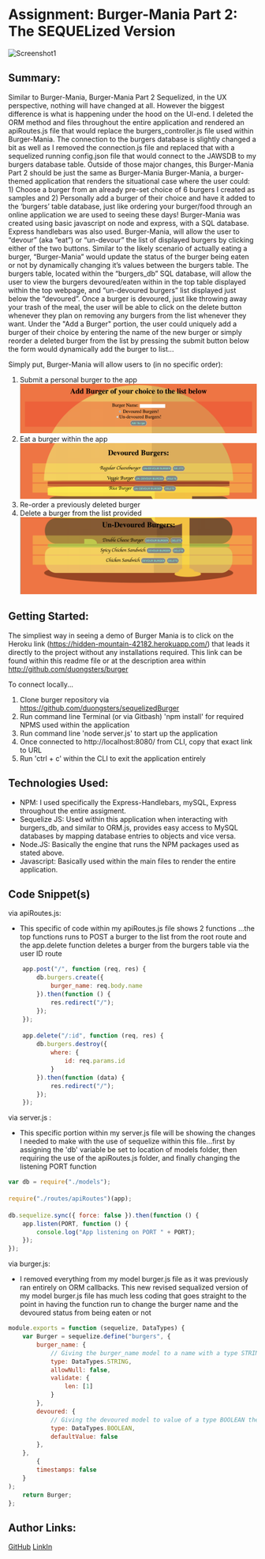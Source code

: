 # Assignment: Burger-Mania Part 2: The SEQUELized Version


![Screenshot1](./public/assets/img/Screenshot.gif)
## Summary:
Similar to Burger-Mania, Burger-Mania Part 2 Sequelized, in the UX perspective, nothing will have changed at all. However the biggest difference is what is happening under the hood on the UI-end. I deleted the ORM method and files throughout the entire application and rendered an apiRoutes.js file that would replace the burgers_controller.js file used within Burger-Mania. The connection to the burgers database is slightly changed a bit as well as I removed the connection.js file and replaced that with a sequelized running config.json file that would connect to the JAWSDB to my burgers database table. Outside of those major changes, this Burger-Mania Part 2 should be just the same as Burger-Mania
Burger-Mania, a burger-themed application that renders the situational case where the user could: 1) Choose a burger from an already pre-set choice of 6 burgers I created as samples and 2) Personally add a burger of their choice and have it  added to the ‘burgers’ table database, just like ordering your burger/food through an online application we are used to seeing these days! Burger-Mania was created using basic javascript on node and express, with a SQL database. Express handlebars was also used. Burger-Mania, will allow the user to “devour” (aka “eat”) or “un-devour” the list of displayed burgers by clicking either of the two buttons. Similar to the likely scenario of actually eating a burger, “Burger-Mania” would update the status of the burger being eaten or not by dynamically changing it’s values between the burgers table. The burgers table, located within the “burgers_db” SQL database, will allow the user to view the burgers devoured/eaten within in the top  table displayed within the top webpage, and “un-devoured burgers” list displayed just below the “devoured”.  Once a burger is devoured, just like throwing away your trash of the meal, the user will be able to click on the delete button whenever they plan on removing any burgers from the list whenever they want. Under the "Add a Burger" portion, the user could uniquely add a burger of their choice by entering the name of the new burger or simply reorder a deleted burger from the list by pressing the submit button below the form would dynamically add the burger to list...

Simply put, Burger-Mania will allow users to (in no specific order):


1) Submit a personal burger to the app![Screenshot1](./public/assets/img/Screenshot1.png)
2) Eat a burger within the app![Screenshot1](./public/assets/img/Screenshot2.png)
3) Re-order a previously deleted burger
4) Delete a burger from the list provided![Screenshot1](./public/assets/img/Screenshot3.png)
 


## Getting Started:
The simpliest way in seeing a demo of Burger Mania is to click on the Heroku link (https://hidden-mountain-42182.herokuapp.com/) that leads it directly to the project without any installations required. This link can be found within this readme file or at the description area within http://github.com/duongsters/burger

To connect locally...
1) Clone burger repository via https://github.com/duongsters/sequelizedBurger
2) Run command line Terminal (or via Gitbash) 'npm install' for required NPMS used within the application
3) Run command line 'node server.js' to start up the application
4) Once connected to http://localhost:8080/ from CLI, copy that exact link to URL
5) Run 'ctrl + c' within the CLI to exit the application entirely

## Technologies Used:
- NPM: I used specifically the Express-Handlebars, mySQL, Express throughout the entire assigment.
- Sequelize JS: Used within this application when interacting with burgers_db, and similar to ORM.js,  provides easy access to MySQL databases by mapping database entries to objects and vice versa.
- Node.JS: Basically the engine that runs the NPM packages used as stated above.
- Javascript: Basically used within the main files to render the entire application.


## Code Snippet(s)
via apiRoutes.js:
* This specific of code within my apiRoutes.js file shows 2 functions ...the top functions runs to POST a burger to the list from the root route and the app.delete function deletes a burger from the burgers table via the user ID route
```javascript
    app.post("/", function (req, res) {
        db.burgers.create({
            burger_name: req.body.name
        }).then(function () {
            res.redirect("/");
        });
    });

    app.delete("/:id", function (req, res) {
        db.burgers.destroy({
            where: {
                id: req.params.id
            }
        }).then(function (data) {
            res.redirect("/");
        });
    });

```


via server.js :
* This specific portion within my server.js file will be showing the changes I needed to make with the use of sequelize within this file...first by assigning the 'db' variable be set to location of models folder, then requiring the use of the apiRoutes.js folder, and finally changing the listening PORT function
```javascript
var db = require("./models");

require("./routes/apiRoutes")(app);

db.sequelize.sync({ force: false }).then(function () {
    app.listen(PORT, function () {
        console.log("App listening on PORT " + PORT);
    });
});

```

via burger.js:
* I removed everything from my model burger.js file as it was previously ran entirely on ORM callbacks. This new revised sequalized version of my model burger.js file has much less coding that goes straight to the point in having the function run to change the burger name and the devoured status from being eaten or not

```javascript
module.exports = function (sequelize, DataTypes) {
    var Burger = sequelize.define("burgers", {
        burger_name: {
            // Giving the burger_name model to a name with a type STRING
            type: DataTypes.STRING,
            allowNull: false,
            validate: {
                len: [1]
            }
        },
        devoured: {
            // Giving the devoured model to value of a type BOOLEAN then setting that to false
            type: DataTypes.BOOLEAN,
            defaultValue: false
        },
    }, 
        {
        timestamps: false
    }
);
    return Burger;
};
```




## Author Links:
[GitHub](https://github.com/duongsters)
[LinkIn](https://www.linkedin.com/in/theandrewduong/)
